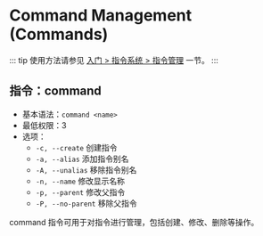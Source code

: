 # Command Management (Commands)

::: tip
使用方法请参见 [入门 > 指令系统 > 指令管理](../../manual/usage/command.md#指令管理) 一节。
:::

## 指令：command

- 基本语法：`command <name>`
- 最低权限：3
- 选项：
  - `-c, --create` 创建指令
  - `-a, --alias` 添加指令别名
  - `-A, --unalias` 移除指令别名
  - `-n, --name` 修改显示名称
  - `-p, --parent` 修改父指令
  - `-P, --no-parent` 移除父指令

command 指令可用于对指令进行管理，包括创建、修改、删除等操作。
